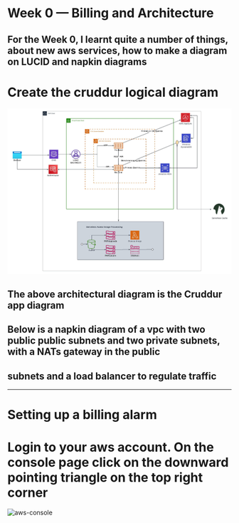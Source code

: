 # Week 0 — Billing and Architecture

## For the Week 0, I learnt quite a number of things, about new aws services, how to make a diagram on LUCID and napkin diagrams

# Create the cruddur logical diagram
![Cruddur](../_docs/assets/cloud.jpeg)

## The above architectural diagram is the Cruddur app diagram

## Below is a napkin diagram of a vpc with two public public subnets and two private subnets, with a NATs gateway in the public 
## subnets and a load balancer to regulate traffic

***

# Setting up a billing alarm
# Login to your aws account. On the console page click on the downward pointing triangle on the top right corner
![aws-console](../assets/billing/billing_00.jpg)
